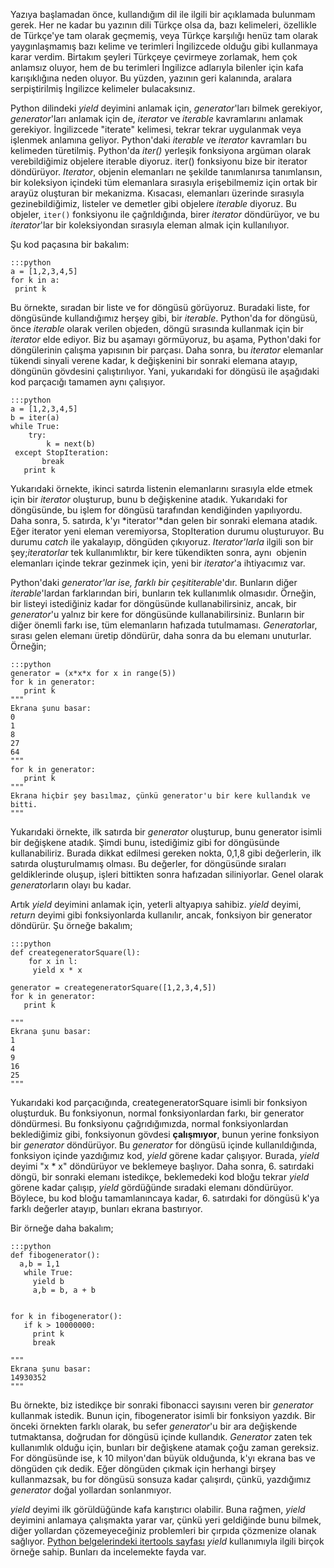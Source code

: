 <!--
.. date: 2012-05-09 06:19:00
.. title: Python yield deyimi nedir? Ne işe yarar?
.. slug: yield
.. description: Python'da bir generator objesi oluşturmak için kullanılan yield sözcüğünün amacını ve kullanımını öğrenmek için bu örnekli anlatımı okuyun.
-->


Yazıya başlamadan önce, kullandığım dil ile ilgili bir açıklamada
bulunmam gerek. Her ne kadar bu yazının dili Türkçe olsa da, bazı
kelimeleri, özellikle de Türkçe'ye tam olarak geçmemiş, veya Türkçe
karşılığı henüz tam olarak yaygınlaşmamış bazı kelime ve terimleri
İngilizcede olduğu gibi kullanmaya karar verdim. Birtakım şeyleri
Türkçeye çevirmeye zorlamak, hem çok anlamsız oluyor, hem de bu
terimleri İngilizce adlarıyla bilenler için kafa karışıklığına neden
oluyor. Bu yüzden, yazının geri kalanında, aralara serpiştirilmiş
İngilizce kelimeler bulacaksınız.

Python dilindeki *yield* deyimini anlamak için, *generator*'ları bilmek
gerekiyor, *generator*'ları anlamak için de, *iterator* ve *iterable*
kavramlarını anlamak gerekiyor. İngilizcede "iterate" kelimesi, tekrar
tekrar uygulanmak veya işlenmek anlamına geliyor. Python'daki *iterable*
ve *iterator* kavramları bu kelimeden türetilmiş. Python'da *iter()*
yerleşik fonksiyona argüman olarak verebildiğimiz objelere iterable
diyoruz. iter() fonksiyonu bize bir iterator döndürüyor. *Iterator*,
objenin elemanları ne şekilde tanımlanırsa tanımlansın, bir koleksiyon
içindeki tüm elemanlara sırasıyla erişebilmemiz için ortak bir arayüz
oluşturan bir mekanizma. Kısacası, elemanları üzerinde sırasıyla
gezinebildiğimiz, listeler ve demetler gibi objelere *iterable* diyoruz.
Bu objeler, `iter()` fonksiyonu ile çağrıldığında, birer *iterator*
döndürüyor, ve bu *iterator*'lar bir koleksiyondan sırasıyla eleman
almak için kullanılıyor. <!-- TEASER_END -->

Şu kod paçasına bir bakalım:

    :::python
    a = [1,2,3,4,5]
    for k in a:
     print k

Bu örnekte, sıradan bir liste ve for döngüsü görüyoruz. Buradaki liste,
for döngüsünde kullandığımız herşey gibi, bir *iterable*. Python'da for
döngüsü, önce *iterable* olarak verilen objeden, döngü sırasında
kullanmak için bir *iterator* elde ediyor. Biz bu aşamayı görmüyoruz, bu
aşama, Python'daki for döngülerinin çalışma yapısının bir parçası. Daha
sonra, bu *iterator* elemanlar tükendi sinyali verene kadar, k
değişkenini bir sonraki elemana atayıp, döngünün gövdesini
çalıştırılıyor. Yani, yukarıdaki for döngüsü ile aşağıdaki kod parçacığı
tamamen aynı çalışıyor.

    :::python
    a = [1,2,3,4,5]
    b = iter(a)
    while True:
        try:
            k = next(b)
     except StopIteration:
           break
       print k

Yukarıdaki örnekte, ikinci satırda listenin elemanlarını sırasıyla elde
etmek için bir *iterator* oluşturup, bunu b değişkenine atadık.
Yukarıdaki for döngüsünde, bu işlem for döngüsü tarafından kendiğinden
yapılıyordu. Daha sonra, 5. satırda, k'yı *iterator'*dan gelen bir
sonraki elemana atadık. Eğer iterator yeni eleman veremiyorsa,
StopIteration durumu oluşturuyor. Bu durumu *catch* ile yakalayıp,
döngüden çıkıyoruz. *Iterator'larla* ilgili son bir
şey;*iteratorlar* tek kullanımlıktır, bir kere tükendikten sonra, aynı
 objenin elemanları içinde tekrar gezinmek için, yeni bir *iterator*'a
ihtiyacımız var.

Python'daki *generator'*lar ise, farklı bir çeşit*iterable*'dır.
Bunların diğer *iterable*'lardan farklarından biri, bunların tek
kullanımlık olmasıdır. Örneğin, bir listeyi istediğiniz kadar for
döngüsünde kullanabilirsiniz, ancak, bir *generator*'u yalnız bir kere
for döngüsünde kullanabilirsiniz. Bunların bir diğer önemli farkı ise,
tüm elemanların hafızada tutulmaması. *Generator*lar, sırası gelen
elemanı üretip döndürür, daha sonra da bu elemanı unuturlar. Örneğin;

    :::python
    generator = (x*x*x for x in range(5))
    for k in generator:
       print k
    """
    Ekrana şunu basar:
    0
    1
    8
    27
    64
    """
    for k in generator:
       print k
    """
    Ekrana hiçbir şey basılmaz, çünkü generator'u bir kere kullandık ve bitti.
    """ 

Yukarıdaki örnekte, ilk satırda bir *generator* oluşturup, bunu
generator isimli bir değişkene atadık. Şimdi bunu, istediğimiz gibi for
döngüsünde kullanabiliriz. Burada dikkat edilmesi gereken nokta, 0,1,8
gibi değerlerin, ilk satırda oluşturulmamış olması. Bu değerler, for
döngüsünde sıraları geldiklerinde oluşup, işleri bittikten sonra
hafızadan siliniyorlar. Genel olarak *generator*ların olayı bu kadar.

Artık *yield* deyimini anlamak için, yeterli altyapıya sahibiz. *yield*
deyimi, *return* deyimi gibi fonksiyonlarda kullanılır, ancak, fonksiyon
bir generator döndürür. Şu örneğe bakalım;

    :::python
    def creategeneratorSquare(l):
        for x in l:
         yield x * x
     
    generator = creategeneratorSquare([1,2,3,4,5])
    for k in generator:
       print k
    
    """
    Ekrana şunu basar:    
    1
    4
    9
    16
    25
    """

Yukarıdaki kod parçacığında, creategeneratorSquare isimli bir fonksiyon
oluşturduk. Bu fonksiyonun, normal fonksiyonlardan farkı, bir generator
döndürmesi. Bu fonksiyonu çağrıdığımızda, normal fonksiyonlardan
beklediğimiz gibi, fonksiyonun gövdesi **çalışmıyor**, bunun yerine
fonksiyon bir *generator* döndürüyor. Bu *generator* for döngüsü içinde
kullanıldığında, fonksiyon içinde yazdığımız kod, *yield* görene kadar
çalışıyor. Burada, *yield* deyimi "x \* x" döndürüyor ve beklemeye
başlıyor. Daha sonra, 6. satırdaki döngü, bir sonraki elemanı istedikçe,
beklemedeki kod bloğu tekrar *yield* görene kadar çalışıp, *yield*
gördüğünde sıradaki elemanı döndürüyor. Böylece, bu kod bloğu
tamamlanıncaya kadar, 6. satırdaki for döngüsü k'ya farklı değerler
atayıp, bunları ekrana bastırıyor.

Bir örneğe daha bakalım;

    :::python
    def fibogenerator():
      a,b = 1,1
       while True:
         yield b
         a,b = b, a + b
    
          
    for k in fibogenerator():
       if k > 10000000:
         print k
         break
    
    """
    Ekrana şunu basar:  
    14930352
    """

Bu örnekte, biz istedikçe bir sonraki fibonacci sayısını veren bir
*generator* kullanmak istedik. Bunun için, fibogenerator isimli bir
fonksiyon yazdık. Bir önceki örnekten farklı olarak, bu sefer
*generator*'u bir ara değişkende tutmaktansa, doğrudan for döngüsü
içinde kullandık. *Generator* zaten tek kullanımlık olduğu için, bunları
bir değişkene atamak çoğu zaman gereksiz. For döngüsünde ise, k 10
milyon'dan büyük olduğunda, k'yı ekrana bas ve döngüden çık dedik. Eğer
döngüden çıkmak için herhangi birşey kullanmazsak, bu for döngüsü
sonsuza kadar çalışırdı, çünkü, yazdığımız *generator* doğal yollardan
sonlanmıyor.

*yield* deyimi ilk görüldüğünde kafa karıştırıcı olabilir. Buna rağmen,
*yield* deyimini anlamaya çalışmakta yarar var, çünkü yeri geldiğinde
bunu bilmek, diğer yollardan çözemeyeceğiniz problemleri bir çırpıda
çözmenize olanak sağlıyor. [Python belgelerindeki itertools
sayfası][] *yield* kullanımıyla ilgili birçok örneğe sahip. Bunları da
incelemekte fayda var.

  [Python belgelerindeki itertools sayfası]: http://docs.python.org/library/itertools.html
    "itertools"